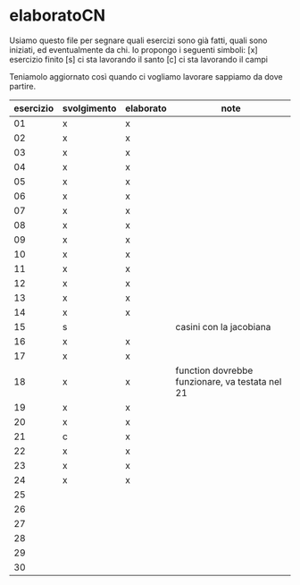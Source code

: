 # elaboratoCN

Usiamo questo file per segnare quali esercizi sono già fatti, quali sono iniziati, ed eventualmente da chi.
Io propongo i seguenti simboli:
  [x]   esercizio finito
  [s]   ci sta lavorando il santo
  [c]   ci sta lavorando il campi

Teniamolo aggiornato così quando ci vogliamo lavorare sappiamo da dove partire.

|esercizio|svolgimento|elaborato|note|
|---------|-----------|---------|----|
|01|x|x| |
|02|x|x| |
|03|x|x| |
|04|x|x| |
|05|x|x| |
|06|x|x| |
|07|x|x| |
|08|x|x| |
|09|x|x| |
|10|x|x| |
|11|x|x| |
|12|x|x| |
|13|x|x| |
|14|x|x| |
|15|s| |casini con la jacobiana |
|16|x|x| |
|17|x|x| |
|18|x|x|function dovrebbe funzionare, va testata nel 21|
|19|x|x| |
|20|x|x||
|21|c|x||
|22|x|x| |
|23|x|x| |
|24|x|x| |
|25| | | |
|26| | | |
|27| | | |
|28| | | |
|29| | | |
|30| | | |
